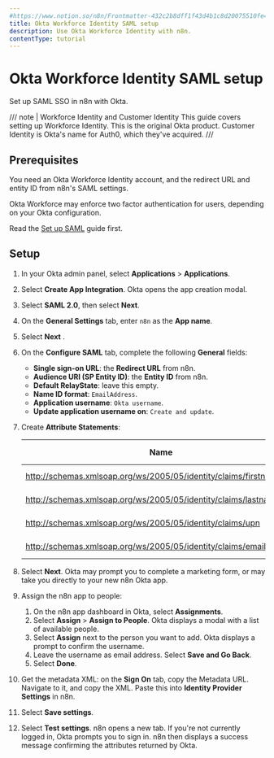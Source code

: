 ```yaml
---
#https://www.notion.so/n8n/Frontmatter-432c2b8dff1f43d4b1c8d20075510fe4
title: Okta Workforce Identity SAML setup
description: Use Okta Workforce Identity with n8n.
contentType: tutorial
---
```


# Okta Workforce Identity SAML setup

Set up SAML SSO in n8n with Okta.

/// note | Workforce Identity and Customer Identity
This guide covers setting up Workforce Identity. This is the original Okta product. Customer Identity is Okta's name for Auth0, which they've acquired.
///
## Prerequisites

You need an Okta Workforce Identity account, and the redirect URL and entity ID from n8n's SAML settings.

Okta Workforce may enforce two factor authentication for users, depending on your Okta configuration.

Read the [Set up SAML](/user-management/saml/setup.md) guide first.

## Setup

1. In your Okta admin panel, select **Applications** > **Applications**.
1. Select **Create App Integration**. Okta opens the app creation modal.
1. Select **SAML 2.0**, then select **Next**.
1. On the **General Settings** tab, enter `n8n` as the **App name**. 
1. Select **Next** .
1. On the **Configure SAML** tab, complete the following **General** fields:
	* **Single sign-on URL**: the **Redirect URL** from n8n.
	* **Audience URI (SP Entity ID)**: the **Entity ID** from n8n.
	* **Default RelayState**: leave this empty.
	* **Name ID format**: `EmailAddress`.
	* **Application username**: `Okta username`.
	* **Update application username on**: `Create and update`.
1. Create **Attribute Statements**:
	
	| **Name** | **Name format** | **Value** |
	| -------- | --------------- | --------- |
	| http://schemas.xmlsoap.org/ws/2005/05/identity/claims/firstname | URI Reference | user.firstName |
	| http://schemas.xmlsoap.org/ws/2005/05/identity/claims/lastname | URI Reference | user.lastName |
	| http://schemas.xmlsoap.org/ws/2005/05/identity/claims/upn | URI Reference | user.login |
	| http://schemas.xmlsoap.org/ws/2005/05/identity/claims/emailaddress | URI Reference | user.email |
	
1. Select **Next**. Okta may prompt you to complete a marketing form, or may take you directly to your new n8n Okta app.
1. Assign the n8n app to people:
	1. On the n8n app dashboard in Okta, select **Assignments**.
	1. Select **Assign** > **Assign to People**. Okta displays a modal with a list of available people.
	1. Select **Assign** next to the person you want to add. Okta displays a prompt to confirm the username.
	1. Leave the username as email address. Select **Save and Go Back**.
	1. Select **Done**.
1. Get the metadata XML: on the **Sign On** tab, copy the Metadata URL. Navigate to it, and copy the XML. Paste this into **Identity Provider Settings** in n8n.
1. Select **Save settings**.
1. Select **Test settings**. n8n opens a new tab. If you're not currently logged in, Okta prompts you to sign in. n8n then displays a success message confirming the attributes returned by Okta.

